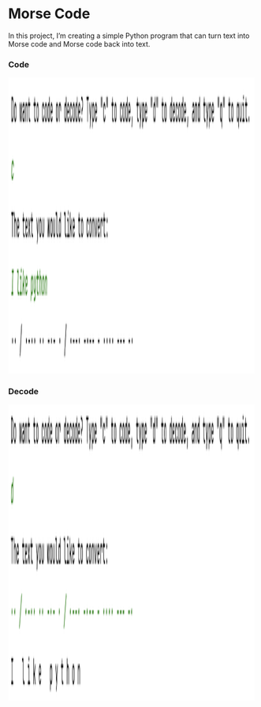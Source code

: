 # Morse Code
In this project, I’m creating a simple Python program that can turn text into Morse code and Morse code back into text.

### Code
<img src="./code.png" alt="Image Description" width="500" height="600"/>

### Decode
<img src="./decode.png" alt="Image Description" width="500" height="600"/>


